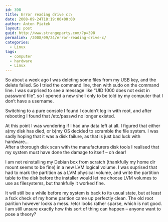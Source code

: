 ```yaml
---
id: 398
title: Error reading drive c:\
date: 2008-09-24T18:19:00+00:00
author: Anton Piatek
layout: post
guid: http://www.strangeparty.com/?p=398
permalink: /2008/09/24/error-reading-drive-c/
categories:
  - Linux
tags:
  - computer
  - hardware
  - Linux
---
```

So about a week ago I was deleting some files from my USB key, and the delete failed. So I tried the command line, then with sudo on the command line. I was surprised to see a message like &#8220;UID 1000 does not exist in password file&#8221;, so I opened a new shell only to be told by my computer that I don&#8217;t have a username.

Switching to a pure console I found I couldn&#8217;t log in with root, and after rebooting I found that /etc/passwd no longer existed.

At this point I was wondering if I had any data left at all. I figured that either a)my disk has died, or b)my OS decided to scramble the file system. I was sadly hoping that it was a disk failure, as that is just bad luck with hardware&#8230;  
After a thorough disk scan with the manufacturers disk tools I realised that my system must have done the damage to itself &#8211; oh dear!

I am not reinstalling my Debian box from scratch (thankfully my home dir mount seems to be fine) in a new LVM logical volume. I was suprised that had to mark the partition as a LVM physical volume, and write the partition table to the disk before the installer would let me choose LVM volumes to use as filesystems, but thankfully it worked fine.

It will still be a while before my system is back to its usual state, but at least a fsck check of my home parition came up perfectly clean. The old root parition however looks a mess. /etc/ looks rather sparse, which is not good.  
I am still unsure exactly how this sort of thing can happen &#8211; anyone want to pose a theory?